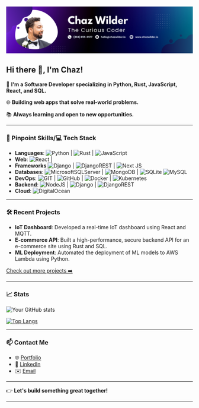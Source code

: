 
![Chaz Wilder](gh-banner.png)

## Hi there 👋, I'm Chaz!

🔭 **I'm a Software Developer specializing in Python, Rust, JavaScript, React, and SQL.**

🌐 **Building web apps that solve real-world problems.**

📚 **Always learning and open to new opportunities.**

---

### 📌 Pinpoint Skills/💻 Tech Stack

- **Languages**:  ![Python](https://img.shields.io/badge/python-3670A0?style=flat&logo=python&logoColor=ffdd54) |  ![Rust](https://img.shields.io/badge/rust-%23000000.svg?style=flat&logo=rust&logoColor=white) |  ![JavaScript](https://img.shields.io/badge/javascript-%23323330.svg?style=flat&logo=javascript&logoColor=%23F7DF1E)
- **Web**:  ![React](https://img.shields.io/badge/react-%2320232a.svg?style=flat&logo=react&logoColor=%2361DAFB) | 
- **Frameworks** ![Django](https://img.shields.io/badge/django-%23092E20.svg?style=flat&logo=django&logoColor=white) |  ![DjangoREST](https://img.shields.io/badge/DJANGO-REST-ff1709?style=flat&logo=django&logoColor=white&color=ff1709&labelColor=gray) |  ![Next JS](https://img.shields.io/badge/Next-black?style=flat&logo=next.js&logoColor=white)
- **Databases**:  ![MicrosoftSQLServer](https://img.shields.io/badge/Microsoft%20SQL%20Sever-CC2927?style=flat&logo=microsoft%20sql%20server&logoColor=white) |  ![MongoDB](https://img.shields.io/badge/MongoDB-%234ea94b.svg?style=flat&logo=mongodb&logoColor=white) |  ![SQLite](https://img.shields.io/badge/sqlite-%2307405e.svg?style=flat&logo=sqlite&logoColor=white) ![MySQL](https://img.shields.io/badge/mysql-%2300f.svg?style=flat&logo=mysql&logoColor=white)
- **DevOps**:  ![GIT](https://img.shields.io/badge/Git-fc6d26?style=flat&logo=git&logoColor=white) |  ![GitHub](https://img.shields.io/badge/GitHub-%23121011.svg?style=flat&logo=github&logoColor=white) |  ![Docker](https://img.shields.io/badge/docker-%230db7ed.svg?style=flat&logo=docker&logoColor=white) |  ![Kubernetes](https://img.shields.io/badge/kubernetes-%23326ce5.svg?style=flat&logo=kubernetes&logoColor=white)
- **Backend**:  ![NodeJS](https://img.shields.io/badge/node.js-6DA55F?style=flat&logo=node.js&logoColor=white) |  ![Django](https://img.shields.io/badge/django-%23092E20.svg?style=flat&logo=django&logoColor=white) |  ![DjangoREST](https://img.shields.io/badge/DJANGO-REST-ff1709?style=flat&logo=django&logoColor=white&color=ff1709&labelColor=gray)
- **Cloud**:  ![DigitalOcean](https://img.shields.io/badge/DigitalOcean-%230167ff.svg?style=flat&logo=digitalOcean&logoColor=white)
---

### 🛠️ Recent Projects

- **IoT Dashboard**: Developed a real-time IoT dashboard using React and MQTT. 
- **E-commerce API**: Built a high-performance, secure backend API for an e-commerce site using Rust and SQL.
- **ML Deployment**: Automated the deployment of ML models to AWS Lambda using Python.

[Check out more projects ➡️](https://github.com/YourUsername?tab=repositories)

---

### 📈 Stats

![Your GitHub stats](https://github-readme-stats.vercel.app/api?username=chazwilder&show_icons=true&hide_border=true)

[![Top Langs](https://github-readme-stats.vercel.app/api/top-langs/?chazwilder=anuraghazra)](https://github.com/anuraghazra/github-readme-stats)

---

### 📫 Contact Me

- 🌐 [Portfolio](https://your-portfolio.com)
- 💼 [LinkedIn](https://www.linkedin.com/in/your-linkedin/)
- ✉️ [Email](mailto:your.email@example.com)

---

👉 **Let's build something great together!**

---
